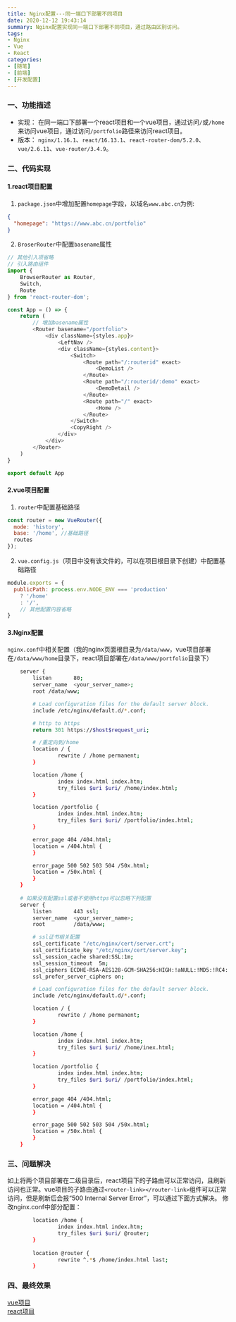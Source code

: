 ```yaml
---
title: Nginx配置---同一端口下部署不同项目
date: 2020-12-12 19:43:14
summary: Nginx配置实现同一端口下部署不同项目，通过路由区别访问。
tags:
- Nginx
- Vue
- React
categories:
- [随笔]
- [前端]
- [开发配置]
---
```


### 一、功能描述
- 实现： 在同一端口下部署一个react项目和一个vue项目，通过访问`/`或`/home`来访问vue项目，通过访问`/portfolio`路径来访问react项目。
- 版本： `nginx/1.16.1`、`react/16.13.1`、`react-router-dom/5.2.0`、`vue/2.6.11`、`vue-router/3.4.9`。

### 二、代码实现
#### 1.react项目配置
1. `package.json`中增加配置`homepage`字段，以域名`www.abc.cn`为例:

``` json
{
  "homepage": "https://www.abc.cn/portfolio"
}
```

2. `BroserRouter`中配置`basename`属性

``` js
// 其他引入项省略
// 引入路由组件
import {
    BrowserRouter as Router,
    Switch,
    Route
} from 'react-router-dom';

const App = () => {
    return (
        // 增加basename属性
        <Router basename="/portfolio">
            <div className={styles.app}>
                <LeftNav />
                <div className={styles.content}>
                    <Switch>
                        <Route path="/:routerid" exact>
                            <DemoList />
                        </Route>
                        <Route path="/:routerid/:demo" exact>
                            <DemoDetail />
                        </Route>
                        <Route path="/" exact>
                            <Home />
                        </Route>
                    </Switch>
                    <CopyRight />
                </div>
            </div>
        </Router>
    )
}

export default App
```

#### 2.vue项目配置
1. `router`中配置基础路径

``` js
const router = new VueRouter({
  mode: 'history',
  base: '/home', //基础路径
  routes
});
```
2. `vue.config.js`（项目中没有该文件的，可以在项目根目录下创建）中配置基础路径

```js
module.exports = {
  publicPath: process.env.NODE_ENV === 'production'
    ? '/home'
    : '/',
    // 其他配置内容省略
}
```

#### 3.Nginx配置
`nginx.conf`中相关配置（我的nginx页面根目录为`/data/www`，vue项目部署在`/data/www/home`目录下，react项目部署在`/data/www/portfolio`目录下）
``` bash
    server {
        listen       80;
        server_name  <your_server_name>;
        root /data/www;

        # Load configuration files for the default server block.
        include /etc/nginx/default.d/*.conf;

        # http to https
        return 301 https://$host$request_uri;

        # /重定向到/home
        location / {
                rewrite / /home permanent;
        }

        location /home {
                index index.html index.htm;
                try_files $uri $uri/ /home/index.html;
        }

        location /portfolio {
                index index.html index.htm;
                try_files $uri $uri/ /portfolio/index.html;
        }

        error_page 404 /404.html;
        location = /404.html {
        }

        error_page 500 502 503 504 /50x.html;
        location = /50x.html {
        }
    }
    
    # 如果没有配置ssl或者不使用https可以忽略下列配置
    server {
        listen       443 ssl;
        server_name  <your_server_name>;
        root         /data/www;

        # ssl证书相关配置
        ssl_certificate "/etc/nginx/cert/server.crt";
        ssl_certificate_key "/etc/nginx/cert/server.key";
        ssl_session_cache shared:SSL:1m;
        ssl_session_timeout  5m;
        ssl_ciphers ECDHE-RSA-AES128-GCM-SHA256:HIGH:!aNULL:!MD5:!RC4:!DHE;
        ssl_prefer_server_ciphers on;

        # Load configuration files for the default server block.
        include /etc/nginx/default.d/*.conf;

        location / {
                rewrite / /home permanent;
        }

        location /home {
                index index.html index.htm;
                try_files $uri $uri/ /home/inex.html;
        }

        location /portfolio {
                index index.html index.htm;
                try_files $uri $uri/ /portfolio/index.html;
        }

        error_page 404 /404.html;
        location = /404.html {
        }

        error_page 500 502 503 504 /50x.html;
        location = /50x.html {
        }
    }
```

### 三、问题解决
如上将两个项目部署在二级目录后，react项目下的子路由可以正常访问，且刷新访问也正常。vue项目的子路由通过`<router-link></router-link>`组件可以正常访问，但是刷新后会报“500 Internal Server Error”，可以通过下面方式解决。
修改nginx.conf中部分配置： 
```bash
        location /home {
                index index.html index.htm;
                try_files $uri $uri/ @router;
        }
        
        location @router {
                rewrite ^.*$ /home/index.html last;
        }
```

### 四、最终效果
[vue项目](https://www.yes-i-do.cn)  
[react项目](https://www.yes-i-do.cn/portfolio)